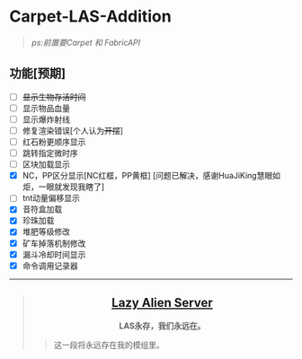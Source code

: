 # Carpet-LAS-Addition
>*ps:前置要Carpet 和 FabricAPI*
## **功能[预期]**
- [ ] ~~显示生物存活时间~~
- [ ] 显示物品血量
- [ ] 显示爆炸射线
- [ ] 修复渲染错误[个人认为~~开摆~~]
- [ ] 红石粉更顺序显示
- [ ] 跳转指定微时序
- [ ] 区块加载显示
- [x] NC，PP区分显示[NC红框，PP黄框] [问题已解决，感谢HuaJiKing慧眼如炬，一眼就发现我瞎了]
- [ ] tnt动量偏移显示
- [x] 音符盒加载
- [x] 珍珠加载
- [x] 堆肥等级修改
- [x] 矿车掉落机制修改
- [x] 漏斗冷却时间显示
- [x] 命令调用记录器
---
>##  [<center>**Lazy Alien Server**</center>](LAS/Lazy-Alien-Server.md)
>  **<center>LAS永存，我们永远在。</center>**
>> 这一段将永远存在我的模组里。
> 